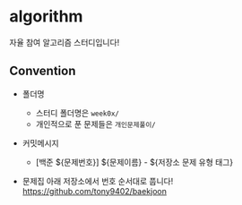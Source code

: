 # algorithm
자율 참여 알고리즘 스터디입니다!

## Convention
- 폴더명
  - 스터디 폴더명은 `week0x/`
  - 개인적으로 푼 문제들은 `개인문제풀이/`

- 커밋메시지
  - [백준 ${문제번호}] ${문제이름} - ${저장소 문제 유형 태그}

- 문제집
  아래 저장소에서 번호 순서대로 풉니다!
  https://github.com/tony9402/baekjoon
